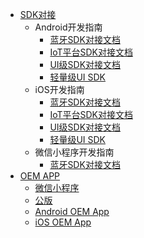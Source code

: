 - [SDK对接](/develop-native/sdk/README)
   - Android开发指南
      - [蓝牙SDK对接文档](/develop-native/android/bluetooth)
      - [IoT平台SDK对接文档](/develop-native/android/IoT)
      - [UI级SDK对接文档](/develop-native/android/ui)
      - [轻量级UI SDK](/develop-native/android/simpleui)
   - iOS开发指南
      - [蓝牙SDK对接文档](/develop-native/ios/bluetooth)
      - [IoT平台SDK对接文档](/develop-native/ios/IoT)
      - [UI级SDK对接文档](/develop-native/ios/ui)
      - [轻量级UI SDK](/develop-native/ios/simpleui)
   - 微信小程序开发指南
      - [蓝牙SDK对接文档](/develop-native/wx-mini/bluetooth)
- [OEM APP](/develop-native/oem/README)
   - [微信小程序](/develop-native/wxMiniProgram)
   - [公版](/develop-native/README)
   - [Android OEM App](/develop-native/app/diyandroid)
   - [iOS OEM App](/develop-native/app/diyios)

